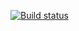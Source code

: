 [![Build status](https://ci.appveyor.com/api/projects/status/qpuve27k395nbvm4?svg=true)](https://ci.appveyor.com/project/anastasiyanovaya/appveyor)
